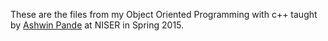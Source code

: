 These are the files from my Object Oriented Programming with c++ taught by [Ashwin Pande](https://www.linkedin.com/in/ashwin-pande-70575370/) at NISER in Spring 2015.
